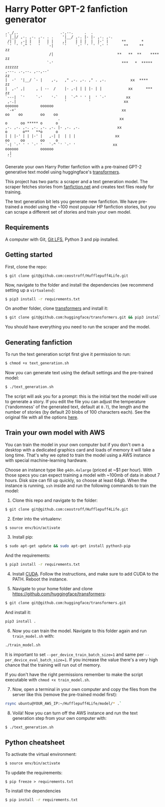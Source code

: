 # Harry Potter GPT-2 fanfiction generator

```
,-_/,.                   .-,--.     .  .
' |_|/ ,-. ,-. ,-. . .    '|__/ ,-. |- |- ,-. ,-.
 /| |  ,-| |   |   | |    ,|    | | |  |  |-' |      **       *
 `' `' `-^ '   '   `-|    `'    `-' `' `' `-' '       **     **                 zz
                    /|                             **   **  **    ****         zz
                   `-'                               ***   *  *****           zzzzzz
,---. .-,--. ,--,--'                                                             zz
|  -'  '|__/ `- |    ,-,   ," ,-. ,-. ," . ,-.           xx  ****               zz
|  ,-' ,|     , | --  /    |- ,-| | | |- | |            xx      ***            zz
`---|  `'     `-'    '-`   |  `-^ ' ' |  ' `-'         xx
 ,-.|                      '          '               xx                oooooo          oooooo
 `-+'                                                xx                oo    oo        oo    oo
                        .                           xx                 o      oo ***** o      o
,-. ,-. ,-. ,-. ,-. ,-. |- ,-. ,-.                 xx                  o       o**   **o      o
| | |-' | | |-' |   ,-| |  | | |                  xx                   oo     oo       oo     o
`-| `-' ' ' `-' '   `-^ `' `-' '                 xx                     oooooo          oooooo
 ,|
 `'
```

Generate your own Harry Potter fanfiction with a pre-trained GPT-2 generative text model using huggingface's [transformers](https://github.com/huggingface/transformers).

This project has two parts: a scraper and a text generation model. The scraper fetches stories from [fanfiction.net](https://www.fanfiction.net/) and creates text files ready for training.

The text generation bit lets you generate new fanfiction. We have pre-trained a model using the ~100 most popular HP fanfiction stories, but you can scrape a different set of stories and train your own model.

## Requirements

A computer with Git, [Git LFS](https://git-lfs.github.com/), Python 3 and pip installed.

## Getting started

First, clone the repo:

```
$ git clone git@github.com:ceostroff/Hufflepuff4Life.git
```

Now, navigate to the folder and install the dependencies (we recommend setting up a `virtualenv`):

```bash
$ pip3 install -r requirements.txt
```

On another folder, clone [transformers](https://github.com/huggingface/transformers) and install it:

```bash
$ git clone git@github.com:huggingface/transformers.git && pip3 install .
```

You should have everything you need to run the scraper and the model.

## Generating fanfiction

To run the text generation script first give it permission to run:

```bash
$ chmod +x text_generation.sh
```

Now you can generate text using the default settings and the pre-trained model:

```bash
$ ./text_generation.sh
```

The script will ask you for a prompt: this is the initial text the model will use to generate a story. If you edit the file you can adjust the temperature ('randomness' of the generated text, default at `0.7`), the length and the number of stories (by default 20 blobs of 100 characters each). See the original file with all the options [here](https://github.com/huggingface/transformers/blob/master/examples/text-generation/run_generation.py).

## Train your own model with AWS

You can train the model in your own computer but if you don't own a desktop with a dedicated graphics card and loads of memory it will take a long time. That's why we opted to train the model using a AWS instance with special machine-learning hardware.

Choose an instance type like `g4dn.4xlarge` (priced at ~$1 per hour). With those specs you can expect training a model with ~100mb of data in about 7 hours. Disk size can fill up quickly, so choose at least 64gb. When the instance is running, `ssh` inside and run the following commands to train the model:

1. Clone this repo and navigate to the folder:

```bash
$ git clone git@github.com:ceostroff/Hufflepuff4Life.git
```

2. Enter into the virtualenv:

```bash
$ source env/bin/activate
```

3. Install pip:

```bash
$ sudo apt-get update && sudo apt-get install python3-pip
```

And the requirements:

```bash
$ pip3 install -r requirements.txt
```

4. Install [CUDA](https://docs.nvidia.com/cuda/cuda-quick-start-guide/index.html#ubuntu-x86_64). Follow the instructions, and make sure to add CUDA to the PATH. Reboot the instance.

5. Navigate to your home folder and clone https://github.com/huggingface/transformers:

```bash
$ git clone git@github.com:huggingface/transformers.git
```

And install it:

```bash
pip3 install .
```

6. Now you can train the model. Navigate to this folder again and run `train_model.sh` with:

```bash
./train_model.sh
```

It is important to set `--per_device_train_batch_size=1` and same per `--per_device_eval_batch_size=1`. If you increase the value there's a very high chance that the training will run out of memory.

If you don't have the right permissions remember to make the script executable with `chmod +x train_model.sh`.

7. Now, open a terminal in your own computer and copy the files from the server like this (remove the pre-trained model first):

```bash
rsync ubuntu@YOUR_AWS_IP:~/Hufflepuff4Life/model/* .`
```

8. Voilà! Now you can turn off the AWS instance and run the text generation step from your own computer with:

```bash
$ ./text_generation.sh
```

## Python cheatsheet

To activate the virtual environment:

```bash
$ source env/bin/activate
```

To update the requirements:

```
$ pip freeze > requirements.txt
```

To install the dependencies

```bash
$ pip install -r requirements.txt
```